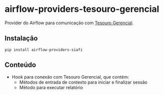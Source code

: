 # airflow-providers-tesouro-gerencial

Provider do Airflow para comunicação com [Tesouro Gerencial](https://tesourogerencial.tesouro.gov.br/).


## Instalação

```shell
pip install airflow-providers-siafi
```

## Conteúdo

- Hook para conexão com Tesouro Gerencial, que contém:
    - Métodos de entrada de contexto para iniciar e finalizar sessão
    - Método para executar relatório
